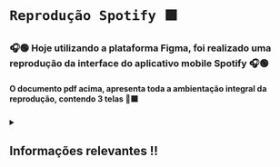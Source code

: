 # **`Reprodução Spotify 🟩`**

### 🎧🟢 Hoje utilizando a plataforma Figma, foi realizado uma reprodução da interface do aplicativo mobile Spotify 🎧🟢 ###

#### O documento pdf acima, apresenta toda a ambientação integral da reprodução, contendo 3 telas 📱🟩 ####

<details closed> 
  <summary><h2>Informações relevantes ‼️</h2></summary>

---
A pasta Video, contém uma demonstração do funcionamento da interface, junto a suas animações 📱🟩🎧
---

</details>
